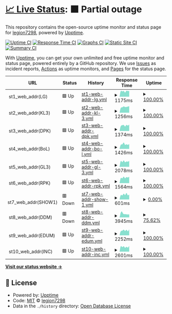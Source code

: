# [📈 Live Status](https://legion7298.github.io/upptimer): <!--live status--> **🟧 Partial outage**

This repository contains the open-source uptime monitor and status page for [legion7298](https://legion7298.github.io/upptimer), powered by [Upptime](https://github.com/upptime/upptime).

[![Uptime CI](https://github.com/legion7298/upptimer/workflows/Uptime%20CI/badge.svg)](https://github.com/legion7298/upptimer/actions?query=workflow%3A%22Uptime+CI%22)
[![Response Time CI](https://github.com/legion7298/upptimer/workflows/Response%20Time%20CI/badge.svg)](https://github.com/legion7298/upptimer/actions?query=workflow%3A%22Response+Time+CI%22)
[![Graphs CI](https://github.com/legion7298/upptimer/workflows/Graphs%20CI/badge.svg)](https://github.com/legion7298/upptimer/actions?query=workflow%3A%22Graphs+CI%22)
[![Static Site CI](https://github.com/legion7298/upptimer/workflows/Static%20Site%20CI/badge.svg)](https://github.com/legion7298/upptimer/actions?query=workflow%3A%22Static+Site+CI%22)
[![Summary CI](https://github.com/legion7298/upptimer/workflows/Summary%20CI/badge.svg)](https://github.com/legion7298/upptimer/actions?query=workflow%3A%22Summary+CI%22)

With [Upptime](https://upptime.js.org), you can get your own unlimited and free uptime monitor and status page, powered entirely by a GitHub repository. We use [Issues](https://github.com/legion7298/upptimer/issues) as incident reports, [Actions](https://github.com/legion7298/upptimer/actions) as uptime monitors, and [Pages](https://legion7298.github.io/upptimer) for the status page.

<!--start: status pages-->
<!-- This summary is generated by Upptime (https://github.com/upptime/upptime) -->
<!-- Do not edit this manually, your changes will be overwritten -->
<!-- prettier-ignore -->
| URL | Status | History | Response Time | Uptime |
| --- | ------ | ------- | ------------- | ------ |
| <img alt="" src="https://icons.duckduckgo.com/ip3/null.ico" height="13"> st1_web_addr(LG) | 🟩 Up | [st1-web-addr-lg.yml](https://github.com/legion7298/upptimer/commits/HEAD/history/st1-web-addr-lg.yml) | <details><summary><img alt="Response time graph" src="./graphs/st1-web-addr-lg/response-time-week.png" height="20"> 1175ms</summary><br><a href="https://legion7298.github.io/upptimer/history/st1-web-addr-lg"><img alt="Response time 1179" src="https://img.shields.io/endpoint?url=https%3A%2F%2Fraw.githubusercontent.com%2Flegion7298%2Fupptimer%2FHEAD%2Fapi%2Fst1-web-addr-lg%2Fresponse-time.json"></a><br><a href="https://legion7298.github.io/upptimer/history/st1-web-addr-lg"><img alt="24-hour response time 1231" src="https://img.shields.io/endpoint?url=https%3A%2F%2Fraw.githubusercontent.com%2Flegion7298%2Fupptimer%2FHEAD%2Fapi%2Fst1-web-addr-lg%2Fresponse-time-day.json"></a><br><a href="https://legion7298.github.io/upptimer/history/st1-web-addr-lg"><img alt="7-day response time 1175" src="https://img.shields.io/endpoint?url=https%3A%2F%2Fraw.githubusercontent.com%2Flegion7298%2Fupptimer%2FHEAD%2Fapi%2Fst1-web-addr-lg%2Fresponse-time-week.json"></a><br><a href="https://legion7298.github.io/upptimer/history/st1-web-addr-lg"><img alt="30-day response time 1240" src="https://img.shields.io/endpoint?url=https%3A%2F%2Fraw.githubusercontent.com%2Flegion7298%2Fupptimer%2FHEAD%2Fapi%2Fst1-web-addr-lg%2Fresponse-time-month.json"></a><br><a href="https://legion7298.github.io/upptimer/history/st1-web-addr-lg"><img alt="1-year response time 1179" src="https://img.shields.io/endpoint?url=https%3A%2F%2Fraw.githubusercontent.com%2Flegion7298%2Fupptimer%2FHEAD%2Fapi%2Fst1-web-addr-lg%2Fresponse-time-year.json"></a></details> | <details><summary><a href="https://legion7298.github.io/upptimer/history/st1-web-addr-lg">100.00%</a></summary><a href="https://legion7298.github.io/upptimer/history/st1-web-addr-lg"><img alt="All-time uptime 99.99%" src="https://img.shields.io/endpoint?url=https%3A%2F%2Fraw.githubusercontent.com%2Flegion7298%2Fupptimer%2FHEAD%2Fapi%2Fst1-web-addr-lg%2Fuptime.json"></a><br><a href="https://legion7298.github.io/upptimer/history/st1-web-addr-lg"><img alt="24-hour uptime 100.00%" src="https://img.shields.io/endpoint?url=https%3A%2F%2Fraw.githubusercontent.com%2Flegion7298%2Fupptimer%2FHEAD%2Fapi%2Fst1-web-addr-lg%2Fuptime-day.json"></a><br><a href="https://legion7298.github.io/upptimer/history/st1-web-addr-lg"><img alt="7-day uptime 100.00%" src="https://img.shields.io/endpoint?url=https%3A%2F%2Fraw.githubusercontent.com%2Flegion7298%2Fupptimer%2FHEAD%2Fapi%2Fst1-web-addr-lg%2Fuptime-week.json"></a><br><a href="https://legion7298.github.io/upptimer/history/st1-web-addr-lg"><img alt="30-day uptime 100.00%" src="https://img.shields.io/endpoint?url=https%3A%2F%2Fraw.githubusercontent.com%2Flegion7298%2Fupptimer%2FHEAD%2Fapi%2Fst1-web-addr-lg%2Fuptime-month.json"></a><br><a href="https://legion7298.github.io/upptimer/history/st1-web-addr-lg"><img alt="1-year uptime 99.99%" src="https://img.shields.io/endpoint?url=https%3A%2F%2Fraw.githubusercontent.com%2Flegion7298%2Fupptimer%2FHEAD%2Fapi%2Fst1-web-addr-lg%2Fuptime-year.json"></a></details>
| <img alt="" src="https://icons.duckduckgo.com/ip3/null.ico" height="13"> st2_web_addr(KL3) | 🟩 Up | [st2-web-addr-kl-3.yml](https://github.com/legion7298/upptimer/commits/HEAD/history/st2-web-addr-kl-3.yml) | <details><summary><img alt="Response time graph" src="./graphs/st2-web-addr-kl-3/response-time-week.png" height="20"> 1256ms</summary><br><a href="https://legion7298.github.io/upptimer/history/st2-web-addr-kl-3"><img alt="Response time 1327" src="https://img.shields.io/endpoint?url=https%3A%2F%2Fraw.githubusercontent.com%2Flegion7298%2Fupptimer%2FHEAD%2Fapi%2Fst2-web-addr-kl-3%2Fresponse-time.json"></a><br><a href="https://legion7298.github.io/upptimer/history/st2-web-addr-kl-3"><img alt="24-hour response time 1397" src="https://img.shields.io/endpoint?url=https%3A%2F%2Fraw.githubusercontent.com%2Flegion7298%2Fupptimer%2FHEAD%2Fapi%2Fst2-web-addr-kl-3%2Fresponse-time-day.json"></a><br><a href="https://legion7298.github.io/upptimer/history/st2-web-addr-kl-3"><img alt="7-day response time 1256" src="https://img.shields.io/endpoint?url=https%3A%2F%2Fraw.githubusercontent.com%2Flegion7298%2Fupptimer%2FHEAD%2Fapi%2Fst2-web-addr-kl-3%2Fresponse-time-week.json"></a><br><a href="https://legion7298.github.io/upptimer/history/st2-web-addr-kl-3"><img alt="30-day response time 1383" src="https://img.shields.io/endpoint?url=https%3A%2F%2Fraw.githubusercontent.com%2Flegion7298%2Fupptimer%2FHEAD%2Fapi%2Fst2-web-addr-kl-3%2Fresponse-time-month.json"></a><br><a href="https://legion7298.github.io/upptimer/history/st2-web-addr-kl-3"><img alt="1-year response time 1327" src="https://img.shields.io/endpoint?url=https%3A%2F%2Fraw.githubusercontent.com%2Flegion7298%2Fupptimer%2FHEAD%2Fapi%2Fst2-web-addr-kl-3%2Fresponse-time-year.json"></a></details> | <details><summary><a href="https://legion7298.github.io/upptimer/history/st2-web-addr-kl-3">100.00%</a></summary><a href="https://legion7298.github.io/upptimer/history/st2-web-addr-kl-3"><img alt="All-time uptime 100.00%" src="https://img.shields.io/endpoint?url=https%3A%2F%2Fraw.githubusercontent.com%2Flegion7298%2Fupptimer%2FHEAD%2Fapi%2Fst2-web-addr-kl-3%2Fuptime.json"></a><br><a href="https://legion7298.github.io/upptimer/history/st2-web-addr-kl-3"><img alt="24-hour uptime 100.00%" src="https://img.shields.io/endpoint?url=https%3A%2F%2Fraw.githubusercontent.com%2Flegion7298%2Fupptimer%2FHEAD%2Fapi%2Fst2-web-addr-kl-3%2Fuptime-day.json"></a><br><a href="https://legion7298.github.io/upptimer/history/st2-web-addr-kl-3"><img alt="7-day uptime 100.00%" src="https://img.shields.io/endpoint?url=https%3A%2F%2Fraw.githubusercontent.com%2Flegion7298%2Fupptimer%2FHEAD%2Fapi%2Fst2-web-addr-kl-3%2Fuptime-week.json"></a><br><a href="https://legion7298.github.io/upptimer/history/st2-web-addr-kl-3"><img alt="30-day uptime 100.00%" src="https://img.shields.io/endpoint?url=https%3A%2F%2Fraw.githubusercontent.com%2Flegion7298%2Fupptimer%2FHEAD%2Fapi%2Fst2-web-addr-kl-3%2Fuptime-month.json"></a><br><a href="https://legion7298.github.io/upptimer/history/st2-web-addr-kl-3"><img alt="1-year uptime 100.00%" src="https://img.shields.io/endpoint?url=https%3A%2F%2Fraw.githubusercontent.com%2Flegion7298%2Fupptimer%2FHEAD%2Fapi%2Fst2-web-addr-kl-3%2Fuptime-year.json"></a></details>
| <img alt="" src="https://icons.duckduckgo.com/ip3/null.ico" height="13"> st3_web_addr(DPK) | 🟩 Up | [st3-web-addr-dpk.yml](https://github.com/legion7298/upptimer/commits/HEAD/history/st3-web-addr-dpk.yml) | <details><summary><img alt="Response time graph" src="./graphs/st3-web-addr-dpk/response-time-week.png" height="20"> 1374ms</summary><br><a href="https://legion7298.github.io/upptimer/history/st3-web-addr-dpk"><img alt="Response time 1409" src="https://img.shields.io/endpoint?url=https%3A%2F%2Fraw.githubusercontent.com%2Flegion7298%2Fupptimer%2FHEAD%2Fapi%2Fst3-web-addr-dpk%2Fresponse-time.json"></a><br><a href="https://legion7298.github.io/upptimer/history/st3-web-addr-dpk"><img alt="24-hour response time 1573" src="https://img.shields.io/endpoint?url=https%3A%2F%2Fraw.githubusercontent.com%2Flegion7298%2Fupptimer%2FHEAD%2Fapi%2Fst3-web-addr-dpk%2Fresponse-time-day.json"></a><br><a href="https://legion7298.github.io/upptimer/history/st3-web-addr-dpk"><img alt="7-day response time 1374" src="https://img.shields.io/endpoint?url=https%3A%2F%2Fraw.githubusercontent.com%2Flegion7298%2Fupptimer%2FHEAD%2Fapi%2Fst3-web-addr-dpk%2Fresponse-time-week.json"></a><br><a href="https://legion7298.github.io/upptimer/history/st3-web-addr-dpk"><img alt="30-day response time 1440" src="https://img.shields.io/endpoint?url=https%3A%2F%2Fraw.githubusercontent.com%2Flegion7298%2Fupptimer%2FHEAD%2Fapi%2Fst3-web-addr-dpk%2Fresponse-time-month.json"></a><br><a href="https://legion7298.github.io/upptimer/history/st3-web-addr-dpk"><img alt="1-year response time 1409" src="https://img.shields.io/endpoint?url=https%3A%2F%2Fraw.githubusercontent.com%2Flegion7298%2Fupptimer%2FHEAD%2Fapi%2Fst3-web-addr-dpk%2Fresponse-time-year.json"></a></details> | <details><summary><a href="https://legion7298.github.io/upptimer/history/st3-web-addr-dpk">100.00%</a></summary><a href="https://legion7298.github.io/upptimer/history/st3-web-addr-dpk"><img alt="All-time uptime 100.00%" src="https://img.shields.io/endpoint?url=https%3A%2F%2Fraw.githubusercontent.com%2Flegion7298%2Fupptimer%2FHEAD%2Fapi%2Fst3-web-addr-dpk%2Fuptime.json"></a><br><a href="https://legion7298.github.io/upptimer/history/st3-web-addr-dpk"><img alt="24-hour uptime 100.00%" src="https://img.shields.io/endpoint?url=https%3A%2F%2Fraw.githubusercontent.com%2Flegion7298%2Fupptimer%2FHEAD%2Fapi%2Fst3-web-addr-dpk%2Fuptime-day.json"></a><br><a href="https://legion7298.github.io/upptimer/history/st3-web-addr-dpk"><img alt="7-day uptime 100.00%" src="https://img.shields.io/endpoint?url=https%3A%2F%2Fraw.githubusercontent.com%2Flegion7298%2Fupptimer%2FHEAD%2Fapi%2Fst3-web-addr-dpk%2Fuptime-week.json"></a><br><a href="https://legion7298.github.io/upptimer/history/st3-web-addr-dpk"><img alt="30-day uptime 100.00%" src="https://img.shields.io/endpoint?url=https%3A%2F%2Fraw.githubusercontent.com%2Flegion7298%2Fupptimer%2FHEAD%2Fapi%2Fst3-web-addr-dpk%2Fuptime-month.json"></a><br><a href="https://legion7298.github.io/upptimer/history/st3-web-addr-dpk"><img alt="1-year uptime 100.00%" src="https://img.shields.io/endpoint?url=https%3A%2F%2Fraw.githubusercontent.com%2Flegion7298%2Fupptimer%2FHEAD%2Fapi%2Fst3-web-addr-dpk%2Fuptime-year.json"></a></details>
| <img alt="" src="https://icons.duckduckgo.com/ip3/null.ico" height="13"> st4_web_addr(BoL) | 🟩 Up | [st4-web-addr-bo-l.yml](https://github.com/legion7298/upptimer/commits/HEAD/history/st4-web-addr-bo-l.yml) | <details><summary><img alt="Response time graph" src="./graphs/st4-web-addr-bo-l/response-time-week.png" height="20"> 1426ms</summary><br><a href="https://legion7298.github.io/upptimer/history/st4-web-addr-bo-l"><img alt="Response time 1463" src="https://img.shields.io/endpoint?url=https%3A%2F%2Fraw.githubusercontent.com%2Flegion7298%2Fupptimer%2FHEAD%2Fapi%2Fst4-web-addr-bo-l%2Fresponse-time.json"></a><br><a href="https://legion7298.github.io/upptimer/history/st4-web-addr-bo-l"><img alt="24-hour response time 1482" src="https://img.shields.io/endpoint?url=https%3A%2F%2Fraw.githubusercontent.com%2Flegion7298%2Fupptimer%2FHEAD%2Fapi%2Fst4-web-addr-bo-l%2Fresponse-time-day.json"></a><br><a href="https://legion7298.github.io/upptimer/history/st4-web-addr-bo-l"><img alt="7-day response time 1426" src="https://img.shields.io/endpoint?url=https%3A%2F%2Fraw.githubusercontent.com%2Flegion7298%2Fupptimer%2FHEAD%2Fapi%2Fst4-web-addr-bo-l%2Fresponse-time-week.json"></a><br><a href="https://legion7298.github.io/upptimer/history/st4-web-addr-bo-l"><img alt="30-day response time 1496" src="https://img.shields.io/endpoint?url=https%3A%2F%2Fraw.githubusercontent.com%2Flegion7298%2Fupptimer%2FHEAD%2Fapi%2Fst4-web-addr-bo-l%2Fresponse-time-month.json"></a><br><a href="https://legion7298.github.io/upptimer/history/st4-web-addr-bo-l"><img alt="1-year response time 1463" src="https://img.shields.io/endpoint?url=https%3A%2F%2Fraw.githubusercontent.com%2Flegion7298%2Fupptimer%2FHEAD%2Fapi%2Fst4-web-addr-bo-l%2Fresponse-time-year.json"></a></details> | <details><summary><a href="https://legion7298.github.io/upptimer/history/st4-web-addr-bo-l">100.00%</a></summary><a href="https://legion7298.github.io/upptimer/history/st4-web-addr-bo-l"><img alt="All-time uptime 100.00%" src="https://img.shields.io/endpoint?url=https%3A%2F%2Fraw.githubusercontent.com%2Flegion7298%2Fupptimer%2FHEAD%2Fapi%2Fst4-web-addr-bo-l%2Fuptime.json"></a><br><a href="https://legion7298.github.io/upptimer/history/st4-web-addr-bo-l"><img alt="24-hour uptime 100.00%" src="https://img.shields.io/endpoint?url=https%3A%2F%2Fraw.githubusercontent.com%2Flegion7298%2Fupptimer%2FHEAD%2Fapi%2Fst4-web-addr-bo-l%2Fuptime-day.json"></a><br><a href="https://legion7298.github.io/upptimer/history/st4-web-addr-bo-l"><img alt="7-day uptime 100.00%" src="https://img.shields.io/endpoint?url=https%3A%2F%2Fraw.githubusercontent.com%2Flegion7298%2Fupptimer%2FHEAD%2Fapi%2Fst4-web-addr-bo-l%2Fuptime-week.json"></a><br><a href="https://legion7298.github.io/upptimer/history/st4-web-addr-bo-l"><img alt="30-day uptime 100.00%" src="https://img.shields.io/endpoint?url=https%3A%2F%2Fraw.githubusercontent.com%2Flegion7298%2Fupptimer%2FHEAD%2Fapi%2Fst4-web-addr-bo-l%2Fuptime-month.json"></a><br><a href="https://legion7298.github.io/upptimer/history/st4-web-addr-bo-l"><img alt="1-year uptime 100.00%" src="https://img.shields.io/endpoint?url=https%3A%2F%2Fraw.githubusercontent.com%2Flegion7298%2Fupptimer%2FHEAD%2Fapi%2Fst4-web-addr-bo-l%2Fuptime-year.json"></a></details>
| <img alt="" src="https://icons.duckduckgo.com/ip3/null.ico" height="13"> st5_web_addr(GL3) | 🟩 Up | [st5-web-addr-gl-3.yml](https://github.com/legion7298/upptimer/commits/HEAD/history/st5-web-addr-gl-3.yml) | <details><summary><img alt="Response time graph" src="./graphs/st5-web-addr-gl-3/response-time-week.png" height="20"> 2078ms</summary><br><a href="https://legion7298.github.io/upptimer/history/st5-web-addr-gl-3"><img alt="Response time 2056" src="https://img.shields.io/endpoint?url=https%3A%2F%2Fraw.githubusercontent.com%2Flegion7298%2Fupptimer%2FHEAD%2Fapi%2Fst5-web-addr-gl-3%2Fresponse-time.json"></a><br><a href="https://legion7298.github.io/upptimer/history/st5-web-addr-gl-3"><img alt="24-hour response time 2249" src="https://img.shields.io/endpoint?url=https%3A%2F%2Fraw.githubusercontent.com%2Flegion7298%2Fupptimer%2FHEAD%2Fapi%2Fst5-web-addr-gl-3%2Fresponse-time-day.json"></a><br><a href="https://legion7298.github.io/upptimer/history/st5-web-addr-gl-3"><img alt="7-day response time 2078" src="https://img.shields.io/endpoint?url=https%3A%2F%2Fraw.githubusercontent.com%2Flegion7298%2Fupptimer%2FHEAD%2Fapi%2Fst5-web-addr-gl-3%2Fresponse-time-week.json"></a><br><a href="https://legion7298.github.io/upptimer/history/st5-web-addr-gl-3"><img alt="30-day response time 2125" src="https://img.shields.io/endpoint?url=https%3A%2F%2Fraw.githubusercontent.com%2Flegion7298%2Fupptimer%2FHEAD%2Fapi%2Fst5-web-addr-gl-3%2Fresponse-time-month.json"></a><br><a href="https://legion7298.github.io/upptimer/history/st5-web-addr-gl-3"><img alt="1-year response time 2056" src="https://img.shields.io/endpoint?url=https%3A%2F%2Fraw.githubusercontent.com%2Flegion7298%2Fupptimer%2FHEAD%2Fapi%2Fst5-web-addr-gl-3%2Fresponse-time-year.json"></a></details> | <details><summary><a href="https://legion7298.github.io/upptimer/history/st5-web-addr-gl-3">100.00%</a></summary><a href="https://legion7298.github.io/upptimer/history/st5-web-addr-gl-3"><img alt="All-time uptime 100.00%" src="https://img.shields.io/endpoint?url=https%3A%2F%2Fraw.githubusercontent.com%2Flegion7298%2Fupptimer%2FHEAD%2Fapi%2Fst5-web-addr-gl-3%2Fuptime.json"></a><br><a href="https://legion7298.github.io/upptimer/history/st5-web-addr-gl-3"><img alt="24-hour uptime 100.00%" src="https://img.shields.io/endpoint?url=https%3A%2F%2Fraw.githubusercontent.com%2Flegion7298%2Fupptimer%2FHEAD%2Fapi%2Fst5-web-addr-gl-3%2Fuptime-day.json"></a><br><a href="https://legion7298.github.io/upptimer/history/st5-web-addr-gl-3"><img alt="7-day uptime 100.00%" src="https://img.shields.io/endpoint?url=https%3A%2F%2Fraw.githubusercontent.com%2Flegion7298%2Fupptimer%2FHEAD%2Fapi%2Fst5-web-addr-gl-3%2Fuptime-week.json"></a><br><a href="https://legion7298.github.io/upptimer/history/st5-web-addr-gl-3"><img alt="30-day uptime 100.00%" src="https://img.shields.io/endpoint?url=https%3A%2F%2Fraw.githubusercontent.com%2Flegion7298%2Fupptimer%2FHEAD%2Fapi%2Fst5-web-addr-gl-3%2Fuptime-month.json"></a><br><a href="https://legion7298.github.io/upptimer/history/st5-web-addr-gl-3"><img alt="1-year uptime 100.00%" src="https://img.shields.io/endpoint?url=https%3A%2F%2Fraw.githubusercontent.com%2Flegion7298%2Fupptimer%2FHEAD%2Fapi%2Fst5-web-addr-gl-3%2Fuptime-year.json"></a></details>
| <img alt="" src="https://icons.duckduckgo.com/ip3/null.ico" height="13"> st6_web_addr(RPK) | 🟩 Up | [st6-web-addr-rpk.yml](https://github.com/legion7298/upptimer/commits/HEAD/history/st6-web-addr-rpk.yml) | <details><summary><img alt="Response time graph" src="./graphs/st6-web-addr-rpk/response-time-week.png" height="20"> 1564ms</summary><br><a href="https://legion7298.github.io/upptimer/history/st6-web-addr-rpk"><img alt="Response time 1557" src="https://img.shields.io/endpoint?url=https%3A%2F%2Fraw.githubusercontent.com%2Flegion7298%2Fupptimer%2FHEAD%2Fapi%2Fst6-web-addr-rpk%2Fresponse-time.json"></a><br><a href="https://legion7298.github.io/upptimer/history/st6-web-addr-rpk"><img alt="24-hour response time 1781" src="https://img.shields.io/endpoint?url=https%3A%2F%2Fraw.githubusercontent.com%2Flegion7298%2Fupptimer%2FHEAD%2Fapi%2Fst6-web-addr-rpk%2Fresponse-time-day.json"></a><br><a href="https://legion7298.github.io/upptimer/history/st6-web-addr-rpk"><img alt="7-day response time 1564" src="https://img.shields.io/endpoint?url=https%3A%2F%2Fraw.githubusercontent.com%2Flegion7298%2Fupptimer%2FHEAD%2Fapi%2Fst6-web-addr-rpk%2Fresponse-time-week.json"></a><br><a href="https://legion7298.github.io/upptimer/history/st6-web-addr-rpk"><img alt="30-day response time 1592" src="https://img.shields.io/endpoint?url=https%3A%2F%2Fraw.githubusercontent.com%2Flegion7298%2Fupptimer%2FHEAD%2Fapi%2Fst6-web-addr-rpk%2Fresponse-time-month.json"></a><br><a href="https://legion7298.github.io/upptimer/history/st6-web-addr-rpk"><img alt="1-year response time 1557" src="https://img.shields.io/endpoint?url=https%3A%2F%2Fraw.githubusercontent.com%2Flegion7298%2Fupptimer%2FHEAD%2Fapi%2Fst6-web-addr-rpk%2Fresponse-time-year.json"></a></details> | <details><summary><a href="https://legion7298.github.io/upptimer/history/st6-web-addr-rpk">100.00%</a></summary><a href="https://legion7298.github.io/upptimer/history/st6-web-addr-rpk"><img alt="All-time uptime 99.99%" src="https://img.shields.io/endpoint?url=https%3A%2F%2Fraw.githubusercontent.com%2Flegion7298%2Fupptimer%2FHEAD%2Fapi%2Fst6-web-addr-rpk%2Fuptime.json"></a><br><a href="https://legion7298.github.io/upptimer/history/st6-web-addr-rpk"><img alt="24-hour uptime 100.00%" src="https://img.shields.io/endpoint?url=https%3A%2F%2Fraw.githubusercontent.com%2Flegion7298%2Fupptimer%2FHEAD%2Fapi%2Fst6-web-addr-rpk%2Fuptime-day.json"></a><br><a href="https://legion7298.github.io/upptimer/history/st6-web-addr-rpk"><img alt="7-day uptime 100.00%" src="https://img.shields.io/endpoint?url=https%3A%2F%2Fraw.githubusercontent.com%2Flegion7298%2Fupptimer%2FHEAD%2Fapi%2Fst6-web-addr-rpk%2Fuptime-week.json"></a><br><a href="https://legion7298.github.io/upptimer/history/st6-web-addr-rpk"><img alt="30-day uptime 100.00%" src="https://img.shields.io/endpoint?url=https%3A%2F%2Fraw.githubusercontent.com%2Flegion7298%2Fupptimer%2FHEAD%2Fapi%2Fst6-web-addr-rpk%2Fuptime-month.json"></a><br><a href="https://legion7298.github.io/upptimer/history/st6-web-addr-rpk"><img alt="1-year uptime 99.99%" src="https://img.shields.io/endpoint?url=https%3A%2F%2Fraw.githubusercontent.com%2Flegion7298%2Fupptimer%2FHEAD%2Fapi%2Fst6-web-addr-rpk%2Fuptime-year.json"></a></details>
| <img alt="" src="https://icons.duckduckgo.com/ip3/null.ico" height="13"> st7_web_addr(SHOW1) | 🟥 Down | [st7-web-addr-show-1.yml](https://github.com/legion7298/upptimer/commits/HEAD/history/st7-web-addr-show-1.yml) | <details><summary><img alt="Response time graph" src="./graphs/st7-web-addr-show-1/response-time-week.png" height="20"> 601ms</summary><br><a href="https://legion7298.github.io/upptimer/history/st7-web-addr-show-1"><img alt="Response time 644" src="https://img.shields.io/endpoint?url=https%3A%2F%2Fraw.githubusercontent.com%2Flegion7298%2Fupptimer%2FHEAD%2Fapi%2Fst7-web-addr-show-1%2Fresponse-time.json"></a><br><a href="https://legion7298.github.io/upptimer/history/st7-web-addr-show-1"><img alt="24-hour response time 612" src="https://img.shields.io/endpoint?url=https%3A%2F%2Fraw.githubusercontent.com%2Flegion7298%2Fupptimer%2FHEAD%2Fapi%2Fst7-web-addr-show-1%2Fresponse-time-day.json"></a><br><a href="https://legion7298.github.io/upptimer/history/st7-web-addr-show-1"><img alt="7-day response time 601" src="https://img.shields.io/endpoint?url=https%3A%2F%2Fraw.githubusercontent.com%2Flegion7298%2Fupptimer%2FHEAD%2Fapi%2Fst7-web-addr-show-1%2Fresponse-time-week.json"></a><br><a href="https://legion7298.github.io/upptimer/history/st7-web-addr-show-1"><img alt="30-day response time 632" src="https://img.shields.io/endpoint?url=https%3A%2F%2Fraw.githubusercontent.com%2Flegion7298%2Fupptimer%2FHEAD%2Fapi%2Fst7-web-addr-show-1%2Fresponse-time-month.json"></a><br><a href="https://legion7298.github.io/upptimer/history/st7-web-addr-show-1"><img alt="1-year response time 644" src="https://img.shields.io/endpoint?url=https%3A%2F%2Fraw.githubusercontent.com%2Flegion7298%2Fupptimer%2FHEAD%2Fapi%2Fst7-web-addr-show-1%2Fresponse-time-year.json"></a></details> | <details><summary><a href="https://legion7298.github.io/upptimer/history/st7-web-addr-show-1">0.00%</a></summary><a href="https://legion7298.github.io/upptimer/history/st7-web-addr-show-1"><img alt="All-time uptime 5.42%" src="https://img.shields.io/endpoint?url=https%3A%2F%2Fraw.githubusercontent.com%2Flegion7298%2Fupptimer%2FHEAD%2Fapi%2Fst7-web-addr-show-1%2Fuptime.json"></a><br><a href="https://legion7298.github.io/upptimer/history/st7-web-addr-show-1"><img alt="24-hour uptime 0.00%" src="https://img.shields.io/endpoint?url=https%3A%2F%2Fraw.githubusercontent.com%2Flegion7298%2Fupptimer%2FHEAD%2Fapi%2Fst7-web-addr-show-1%2Fuptime-day.json"></a><br><a href="https://legion7298.github.io/upptimer/history/st7-web-addr-show-1"><img alt="7-day uptime 0.00%" src="https://img.shields.io/endpoint?url=https%3A%2F%2Fraw.githubusercontent.com%2Flegion7298%2Fupptimer%2FHEAD%2Fapi%2Fst7-web-addr-show-1%2Fuptime-week.json"></a><br><a href="https://legion7298.github.io/upptimer/history/st7-web-addr-show-1"><img alt="30-day uptime 0.00%" src="https://img.shields.io/endpoint?url=https%3A%2F%2Fraw.githubusercontent.com%2Flegion7298%2Fupptimer%2FHEAD%2Fapi%2Fst7-web-addr-show-1%2Fuptime-month.json"></a><br><a href="https://legion7298.github.io/upptimer/history/st7-web-addr-show-1"><img alt="1-year uptime 5.42%" src="https://img.shields.io/endpoint?url=https%3A%2F%2Fraw.githubusercontent.com%2Flegion7298%2Fupptimer%2FHEAD%2Fapi%2Fst7-web-addr-show-1%2Fuptime-year.json"></a></details>
| <img alt="" src="https://icons.duckduckgo.com/ip3/null.ico" height="13"> st8_web_addr(DDM) | 🟥 Down | [st8-web-addr-ddm.yml](https://github.com/legion7298/upptimer/commits/HEAD/history/st8-web-addr-ddm.yml) | <details><summary><img alt="Response time graph" src="./graphs/st8-web-addr-ddm/response-time-week.png" height="20"> 3945ms</summary><br><a href="https://legion7298.github.io/upptimer/history/st8-web-addr-ddm"><img alt="Response time 2856" src="https://img.shields.io/endpoint?url=https%3A%2F%2Fraw.githubusercontent.com%2Flegion7298%2Fupptimer%2FHEAD%2Fapi%2Fst8-web-addr-ddm%2Fresponse-time.json"></a><br><a href="https://legion7298.github.io/upptimer/history/st8-web-addr-ddm"><img alt="24-hour response time 0" src="https://img.shields.io/endpoint?url=https%3A%2F%2Fraw.githubusercontent.com%2Flegion7298%2Fupptimer%2FHEAD%2Fapi%2Fst8-web-addr-ddm%2Fresponse-time-day.json"></a><br><a href="https://legion7298.github.io/upptimer/history/st8-web-addr-ddm"><img alt="7-day response time 3945" src="https://img.shields.io/endpoint?url=https%3A%2F%2Fraw.githubusercontent.com%2Flegion7298%2Fupptimer%2FHEAD%2Fapi%2Fst8-web-addr-ddm%2Fresponse-time-week.json"></a><br><a href="https://legion7298.github.io/upptimer/history/st8-web-addr-ddm"><img alt="30-day response time 3404" src="https://img.shields.io/endpoint?url=https%3A%2F%2Fraw.githubusercontent.com%2Flegion7298%2Fupptimer%2FHEAD%2Fapi%2Fst8-web-addr-ddm%2Fresponse-time-month.json"></a><br><a href="https://legion7298.github.io/upptimer/history/st8-web-addr-ddm"><img alt="1-year response time 2856" src="https://img.shields.io/endpoint?url=https%3A%2F%2Fraw.githubusercontent.com%2Flegion7298%2Fupptimer%2FHEAD%2Fapi%2Fst8-web-addr-ddm%2Fresponse-time-year.json"></a></details> | <details><summary><a href="https://legion7298.github.io/upptimer/history/st8-web-addr-ddm">75.62%</a></summary><a href="https://legion7298.github.io/upptimer/history/st8-web-addr-ddm"><img alt="All-time uptime 99.00%" src="https://img.shields.io/endpoint?url=https%3A%2F%2Fraw.githubusercontent.com%2Flegion7298%2Fupptimer%2FHEAD%2Fapi%2Fst8-web-addr-ddm%2Fuptime.json"></a><br><a href="https://legion7298.github.io/upptimer/history/st8-web-addr-ddm"><img alt="24-hour uptime 0.00%" src="https://img.shields.io/endpoint?url=https%3A%2F%2Fraw.githubusercontent.com%2Flegion7298%2Fupptimer%2FHEAD%2Fapi%2Fst8-web-addr-ddm%2Fuptime-day.json"></a><br><a href="https://legion7298.github.io/upptimer/history/st8-web-addr-ddm"><img alt="7-day uptime 75.62%" src="https://img.shields.io/endpoint?url=https%3A%2F%2Fraw.githubusercontent.com%2Flegion7298%2Fupptimer%2FHEAD%2Fapi%2Fst8-web-addr-ddm%2Fuptime-week.json"></a><br><a href="https://legion7298.github.io/upptimer/history/st8-web-addr-ddm"><img alt="30-day uptime 93.25%" src="https://img.shields.io/endpoint?url=https%3A%2F%2Fraw.githubusercontent.com%2Flegion7298%2Fupptimer%2FHEAD%2Fapi%2Fst8-web-addr-ddm%2Fuptime-month.json"></a><br><a href="https://legion7298.github.io/upptimer/history/st8-web-addr-ddm"><img alt="1-year uptime 99.00%" src="https://img.shields.io/endpoint?url=https%3A%2F%2Fraw.githubusercontent.com%2Flegion7298%2Fupptimer%2FHEAD%2Fapi%2Fst8-web-addr-ddm%2Fuptime-year.json"></a></details>
| <img alt="" src="https://icons.duckduckgo.com/ip3/null.ico" height="13"> st9_web_addr(EDUM) | 🟩 Up | [st9-web-addr-edum.yml](https://github.com/legion7298/upptimer/commits/HEAD/history/st9-web-addr-edum.yml) | <details><summary><img alt="Response time graph" src="./graphs/st9-web-addr-edum/response-time-week.png" height="20"> 2252ms</summary><br><a href="https://legion7298.github.io/upptimer/history/st9-web-addr-edum"><img alt="Response time 2319" src="https://img.shields.io/endpoint?url=https%3A%2F%2Fraw.githubusercontent.com%2Flegion7298%2Fupptimer%2FHEAD%2Fapi%2Fst9-web-addr-edum%2Fresponse-time.json"></a><br><a href="https://legion7298.github.io/upptimer/history/st9-web-addr-edum"><img alt="24-hour response time 2716" src="https://img.shields.io/endpoint?url=https%3A%2F%2Fraw.githubusercontent.com%2Flegion7298%2Fupptimer%2FHEAD%2Fapi%2Fst9-web-addr-edum%2Fresponse-time-day.json"></a><br><a href="https://legion7298.github.io/upptimer/history/st9-web-addr-edum"><img alt="7-day response time 2252" src="https://img.shields.io/endpoint?url=https%3A%2F%2Fraw.githubusercontent.com%2Flegion7298%2Fupptimer%2FHEAD%2Fapi%2Fst9-web-addr-edum%2Fresponse-time-week.json"></a><br><a href="https://legion7298.github.io/upptimer/history/st9-web-addr-edum"><img alt="30-day response time 2335" src="https://img.shields.io/endpoint?url=https%3A%2F%2Fraw.githubusercontent.com%2Flegion7298%2Fupptimer%2FHEAD%2Fapi%2Fst9-web-addr-edum%2Fresponse-time-month.json"></a><br><a href="https://legion7298.github.io/upptimer/history/st9-web-addr-edum"><img alt="1-year response time 2319" src="https://img.shields.io/endpoint?url=https%3A%2F%2Fraw.githubusercontent.com%2Flegion7298%2Fupptimer%2FHEAD%2Fapi%2Fst9-web-addr-edum%2Fresponse-time-year.json"></a></details> | <details><summary><a href="https://legion7298.github.io/upptimer/history/st9-web-addr-edum">100.00%</a></summary><a href="https://legion7298.github.io/upptimer/history/st9-web-addr-edum"><img alt="All-time uptime 85.47%" src="https://img.shields.io/endpoint?url=https%3A%2F%2Fraw.githubusercontent.com%2Flegion7298%2Fupptimer%2FHEAD%2Fapi%2Fst9-web-addr-edum%2Fuptime.json"></a><br><a href="https://legion7298.github.io/upptimer/history/st9-web-addr-edum"><img alt="24-hour uptime 100.00%" src="https://img.shields.io/endpoint?url=https%3A%2F%2Fraw.githubusercontent.com%2Flegion7298%2Fupptimer%2FHEAD%2Fapi%2Fst9-web-addr-edum%2Fuptime-day.json"></a><br><a href="https://legion7298.github.io/upptimer/history/st9-web-addr-edum"><img alt="7-day uptime 100.00%" src="https://img.shields.io/endpoint?url=https%3A%2F%2Fraw.githubusercontent.com%2Flegion7298%2Fupptimer%2FHEAD%2Fapi%2Fst9-web-addr-edum%2Fuptime-week.json"></a><br><a href="https://legion7298.github.io/upptimer/history/st9-web-addr-edum"><img alt="30-day uptime 99.03%" src="https://img.shields.io/endpoint?url=https%3A%2F%2Fraw.githubusercontent.com%2Flegion7298%2Fupptimer%2FHEAD%2Fapi%2Fst9-web-addr-edum%2Fuptime-month.json"></a><br><a href="https://legion7298.github.io/upptimer/history/st9-web-addr-edum"><img alt="1-year uptime 85.47%" src="https://img.shields.io/endpoint?url=https%3A%2F%2Fraw.githubusercontent.com%2Flegion7298%2Fupptimer%2FHEAD%2Fapi%2Fst9-web-addr-edum%2Fuptime-year.json"></a></details>
| <img alt="" src="https://icons.duckduckgo.com/ip3/null.ico" height="13"> st10_web_addr(INC) | 🟩 Up | [st10-web-addr-inc.yml](https://github.com/legion7298/upptimer/commits/HEAD/history/st10-web-addr-inc.yml) | <details><summary><img alt="Response time graph" src="./graphs/st10-web-addr-inc/response-time-week.png" height="20"> 2601ms</summary><br><a href="https://legion7298.github.io/upptimer/history/st10-web-addr-inc"><img alt="Response time 2662" src="https://img.shields.io/endpoint?url=https%3A%2F%2Fraw.githubusercontent.com%2Flegion7298%2Fupptimer%2FHEAD%2Fapi%2Fst10-web-addr-inc%2Fresponse-time.json"></a><br><a href="https://legion7298.github.io/upptimer/history/st10-web-addr-inc"><img alt="24-hour response time 3072" src="https://img.shields.io/endpoint?url=https%3A%2F%2Fraw.githubusercontent.com%2Flegion7298%2Fupptimer%2FHEAD%2Fapi%2Fst10-web-addr-inc%2Fresponse-time-day.json"></a><br><a href="https://legion7298.github.io/upptimer/history/st10-web-addr-inc"><img alt="7-day response time 2601" src="https://img.shields.io/endpoint?url=https%3A%2F%2Fraw.githubusercontent.com%2Flegion7298%2Fupptimer%2FHEAD%2Fapi%2Fst10-web-addr-inc%2Fresponse-time-week.json"></a><br><a href="https://legion7298.github.io/upptimer/history/st10-web-addr-inc"><img alt="30-day response time 2776" src="https://img.shields.io/endpoint?url=https%3A%2F%2Fraw.githubusercontent.com%2Flegion7298%2Fupptimer%2FHEAD%2Fapi%2Fst10-web-addr-inc%2Fresponse-time-month.json"></a><br><a href="https://legion7298.github.io/upptimer/history/st10-web-addr-inc"><img alt="1-year response time 2662" src="https://img.shields.io/endpoint?url=https%3A%2F%2Fraw.githubusercontent.com%2Flegion7298%2Fupptimer%2FHEAD%2Fapi%2Fst10-web-addr-inc%2Fresponse-time-year.json"></a></details> | <details><summary><a href="https://legion7298.github.io/upptimer/history/st10-web-addr-inc">100.00%</a></summary><a href="https://legion7298.github.io/upptimer/history/st10-web-addr-inc"><img alt="All-time uptime 100.00%" src="https://img.shields.io/endpoint?url=https%3A%2F%2Fraw.githubusercontent.com%2Flegion7298%2Fupptimer%2FHEAD%2Fapi%2Fst10-web-addr-inc%2Fuptime.json"></a><br><a href="https://legion7298.github.io/upptimer/history/st10-web-addr-inc"><img alt="24-hour uptime 100.00%" src="https://img.shields.io/endpoint?url=https%3A%2F%2Fraw.githubusercontent.com%2Flegion7298%2Fupptimer%2FHEAD%2Fapi%2Fst10-web-addr-inc%2Fuptime-day.json"></a><br><a href="https://legion7298.github.io/upptimer/history/st10-web-addr-inc"><img alt="7-day uptime 100.00%" src="https://img.shields.io/endpoint?url=https%3A%2F%2Fraw.githubusercontent.com%2Flegion7298%2Fupptimer%2FHEAD%2Fapi%2Fst10-web-addr-inc%2Fuptime-week.json"></a><br><a href="https://legion7298.github.io/upptimer/history/st10-web-addr-inc"><img alt="30-day uptime 100.00%" src="https://img.shields.io/endpoint?url=https%3A%2F%2Fraw.githubusercontent.com%2Flegion7298%2Fupptimer%2FHEAD%2Fapi%2Fst10-web-addr-inc%2Fuptime-month.json"></a><br><a href="https://legion7298.github.io/upptimer/history/st10-web-addr-inc"><img alt="1-year uptime 100.00%" src="https://img.shields.io/endpoint?url=https%3A%2F%2Fraw.githubusercontent.com%2Flegion7298%2Fupptimer%2FHEAD%2Fapi%2Fst10-web-addr-inc%2Fuptime-year.json"></a></details>

<!--end: status pages-->

[**Visit our status website →**](https://legion7298.github.io/upptimer)

## 📄 License

- Powered by: [Upptime](https://github.com/upptime/upptime)
- Code: [MIT](./LICENSE) © [legion7298](https://legion7298.github.io/upptimer)
- Data in the `./history` directory: [Open Database License](https://opendatacommons.org/licenses/odbl/1-0/)
